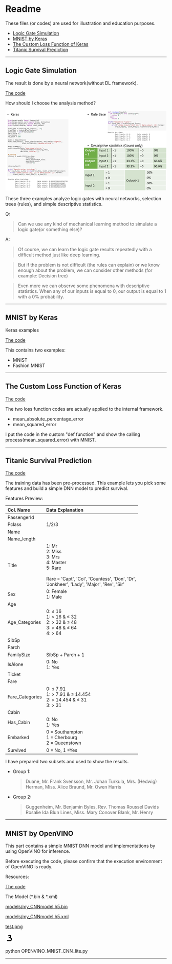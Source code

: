 # Readme
These files (or codes) are used for illustration and education purposes.

* [Logic Gate Simulation](#logic-gate-simulation)
* [MNIST by Keras](#mnist-by-keras)
* [The Custom Loss Function of Keras](#the-custom-loss-function-of-Keras)
* [Titanic Survival Prediction](#titanic-survival-prediction)
***

## Logic Gate Simulation
The result is done by a neural network(without DL framework).
<p>

[The code](https://github.com/isaacyaf/example/blob/master/SampleNeuralNetwork_Logic_Gate_Simulation.ipynb)

How should I choose the analysis method?
<p>

![examples](https://github.com/isaacyaf/example/blob/master/images/examples_ofMethods.PNG)

<p>
    These three examples analyze logic gates with neural networks, selection trees (rules), and simple descriptive statistics.
<p>
Q: 
<p>

>Can we use any kind of mechanical learning method to simulate a logic gate(or something else)?
        
<p>
A: 
<p>

>Of course, we can learn the logic gate results repeatedly with a difficult method just like deep learning.

>But if the problem is not difficult (the rules can explain) or we know enough about the problem, we can consider other methods (for example: Decision tree)

>Even more we can observe some phenomena with descriptive statistics. When any of our inputs is equal to 0, our output is equal to 1 with a 0% probability.


***

## MNIST by Keras
Keras examples <p>

[The code](https://github.com/isaacyaf/example/blob/master/MNIST_KerasCNN_v0_5.ipynb)

This contains two examples: 
* MNIST
* Fashion MNIST

***

## The Custom Loss Function of Keras
<p>

[The code](https://github.com/isaacyaf/example/blob/master/Keras_Custom_loss_function%5BAND__GATE_and_MNIST%5D.ipynb)

The two loss function codes are actually applied to the internal framework.
* mean_absolute_percentage_error
* mean_squared_error
<p>
I put the code in the custom "def function" and show the calling process(mean_squared_error) with MNIST.

***

## Titanic Survival Prediction
<p>

[The code](https://github.com/isaacyaf/example/blob/master/titanic_survival_prediction_DNN_lite.ipynb)

The training data has been pre-processed. 
This example lets you pick some features and build a simple DNN model to predict survival.
<p>
Features Preview:
    
|Col. Name      | Data Explanation  |
|:----------    |:---------------   |
|PassengerId    ||   
|Pclass         |1/2/3              |
|Name           ||
|Name_length    ||
|Title          | 1: Mr <br> 2: Miss   <br> 3: Mrs <br> 4: Master  <br> 5: Rare <br><br> Rare = 'Capt', 'Col', 'Countess', 'Don', 'Dr',<br> 'Jonkheer', 'Lady', 'Major', 'Rev', 'Sir'|
|Sex            |0: Female <br> 1: Male|
|Age            ||
|Age_Categories |0: ≤ 16 <br> 1: > 16 &  ≤ 32  <br> 2: > 32 &  ≤ 48  <br> 3: > 48 & ≤ 64  <br> 4: > 64 |
|SibSp          ||
|Parch          ||
|FamilySize     |SibSp + Parch + 1|
|IsAlone        |0: No <br> 1: Yes|
|Ticket         ||
|Fare           ||
|Fare_Categories|0: ≤ 7.91 <br> 1: > 7.91 &  ≤ 14.454  <br> 2: > 14.454 &  ≤ 31  <br> 3: > 31  |
|Cabin          ||
|Has_Cabin      |0: No <br> 1: Yes|
|Embarked       |0 = Southampton <br> 1 = Cherbourg  <br> 2 = Queenstown  |
|Survived       |0 = No, 1 =Yes|
 
<p>
I have prepared two subsets and used to show the results.

*   Group 1:

    > Duane, Mr. Frank
    > Svensson, Mr. Johan
    > Turkula, Mrs. (Hedwig)
    > Herman, Miss. Alice
    > Braund, Mr. Owen Harris

*   Group 2:

    > Guggenheim, Mr. Benjamin
    > Byles, Rev. Thomas Roussel Davids
    > Rosalie Ida Blun
    > Lines, Miss. Mary Conover
    > Blank, Mr. Henry

***

## MNIST by OpenVINO 
<p>
This part contains a simple MNIST DNN model and implementations by using OpenVINO for inference.
<p>
Before executing the code, please confirm that the execution environment of OpenVINO is ready.
<p>
Resources:<p>

[The code](https://github.com/isaacyaf/example/blob/master/OPENVINO_MNIST_CNN_lite.py)

The Model (*.bin & *.xml)<p>

[models/my_CNNmodel.h5.bin](https://github.com/isaacyaf/example/blob/master/models/my_CNNmodel.h5.bin)

<p>

[models/my_CNNmodel.h5.xml](https://github.com/isaacyaf/example/blob/master/models/my_CNNmodel.h5.xml)

<p>

[test.png](https://github.com/isaacyaf/example/blob/master/test.png)

![test.png](https://github.com/isaacyaf/example/blob/master/test.png)

<p>
python OPENVINO_MNIST_CNN_lite.py <p>




***
